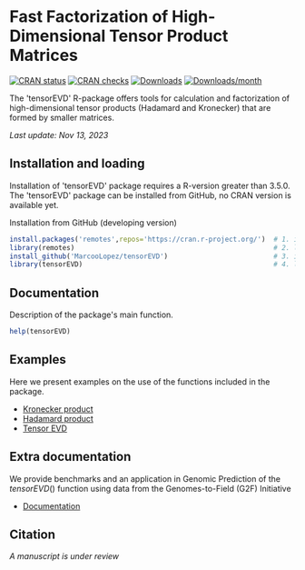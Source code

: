 # Fast Factorization of High-Dimensional Tensor Product Matrices

[![CRAN status](https://www.r-pkg.org/badges/version/tensorEVD?color=green)](https://CRAN.R-project.org/package=tensorEVD)
[![CRAN checks](https://badges.cranchecks.info/worst/tensorEVD.svg)](https://cran.r-project.org/web/checks/check_results_tensorEVD.html)
[![Downloads](https://cranlogs.r-pkg.org/badges/grand-total/tensorEVD)](http://www.r-pkg.org/pkg/tensorEVD)
[![Downloads/month](http://cranlogs.r-pkg.org/badges/tensorEVD?color=blue)](http://www.r-pkg.org/pkg/tensorEVD)

The 'tensorEVD' R-package offers tools for calculation and factorization of high-dimensional tensor products (Hadamard and Kronecker) that are formed by smaller matrices.

*Last update: Nov 13, 2023*

## Installation and loading
Installation of 'tensorEVD' package requires a R-version greater than 3.5.0. The 'tensorEVD' package can be installed from GitHub, no CRAN version is available yet.

Installation from GitHub (developing version)
```r
install.packages('remotes',repos='https://cran.r-project.org/')  # 1. install remotes
library(remotes)                                                 # 2. load the library
install_github('MarcooLopez/tensorEVD')                          # 3. install tensorEVD from GitHub
library(tensorEVD)                                               # 4. load tensorEVD
```

## Documentation
Description of the package's main function.
```r
help(tensorEVD)  
```

## Examples
Here we present examples on the use of the functions included in the package.

* [Kronecker product](http://htmlpreview.github.io/?https://github.com/MarcooLopez/tensorEVD/blob/master/inst/doc/kronnecker.html)
* [Hadamard product](http://htmlpreview.github.io/?https://github.com/MarcooLopez/tensorEVD/blob/master/inst/doc/hadamard.html)
* [Tensor EVD](https://github.com/MarcooLopez/tensorEVD/blob/main/inst/md/tensorEVD.md)

## Extra documentation
We provide benchmarks and an application in Genomic Prediction of the *tensorEVD*() function using data from the Genomes-to-Field (G2F) Initiative

* [Documentation](http://htmlpreview.github.io/?https://github.com/MarcooLopez/tensorEVD/blob/master/inst/doc/tensorEVD-documentation.html)

## Citation
*A manuscript is under review*
